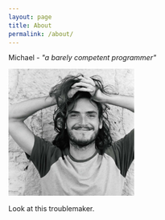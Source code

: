 ```yaml
---
layout: page
title: About
permalink: /about/
---
```


Michael -
*"a barely competent programmer"*

<img src="/assets/images/portrait-crop.jpg" alt="drawing" width="250"/>

Look at this troublemaker.
